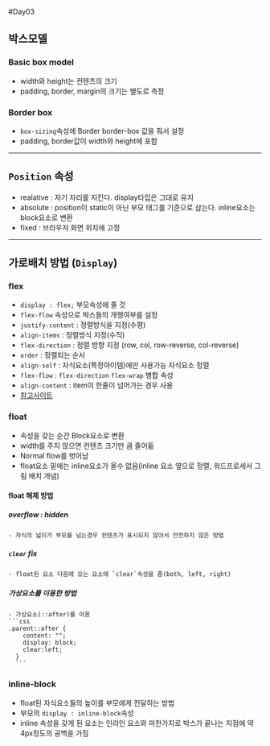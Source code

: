 #Day03

## 박스모델

### Basic box model
 - width와 height는 컨텐츠의 크기
 - padding, border, margin의 크기는 별도로 측정 

### Border box
- `box-sizing`속성에 Border border-box 값을 줘서 설정
- padding, border값이 width와 height에 포함

---

## `Position` 속성
 - realative : 자기 자리를 지킨다. display타입은 그대로 유지
 - absolute : position이 static이 아닌 부모 태그를 기준으로 삼는다. inline요소는 block요소로 변환
 - fixed : 브라우저 화면 위치에 고정

---

## 가로배치 방법 (`Display`)

### flex
  - `display : flex;` 부모속성에 줄 것
  - `flex-flow` 속성으로 박스들의 개행여부를 설정
  - `justify-content` : 정렬방식을 지정(수평)
  - `align-items` : 정렬방식 지정(수직)
  - `flex-direction` : 정렬 방향 지정 (row, col, row-reverse, col-reverse)
  - `order` : 정렬되는 순서
  - `align-self` : 자식요소(특정아이템)에만 사용가능 자식요소 정렬
  - `flex-flow` : `flex-direction` `flex-wrap` 병합 속성
  - `align-content` : item이 한줄이 넘어가는 경우 사용
  - [참고사이트](http://www.beautifulcss.com/archives/2812)

### float
  - 속성을 갖는 순간 Block요소로 변환
  - width를 주지 않으면 컨텐츠 크기만 큼 줄어듦
  - Normal flow를 벗어남
  - float요소 밑에는 inline요소가 올수 없음(inline 요소 옆으로 정렬, 워드프로세서 그림 배치 개념)
#### float 해제 방법
  ##### overflow : hidden
    - 자식의 넓이가 부모를 넘는경우 컨텐츠가 표시되지 않아서 안전하지 않은 방법

  ##### `clear` fix
    - float된 요소 다음에 오는 요소에 `clear`속성을 줌(both, left, right)

  ##### 가상요소를 이용한 방법
    - 가상요소(::after)를 이용
    ```css
    .parent::after {
        content: "";
        display: block;
        clear:left;
      }
      ```

### inline-block
  - float된 자식요소들의 높이를 부모에게 전달하는 방법
  - 부모의 `display : inline-block`속성
  - inline 속성을 갖게 된 요소는 인라인 요소와 마찬가지로 박스가 끝나는 지점에 약 4px정도의 공백을 가짐
